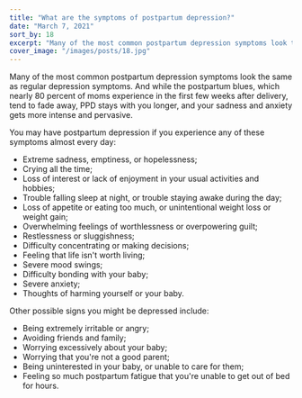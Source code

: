```yaml
---
title: "What are the symptoms of postpartum depression?"
date: "March 7, 2021"
sort_by: 18
excerpt: "Many of the most common postpartum depression symptoms look the same as regular depression symptoms."
cover_image: "/images/posts/18.jpg"
---
```


Many of the most common postpartum depression symptoms look the same as regular depression symptoms. And while the postpartum blues, which nearly 80 percent of moms experience in the first few weeks after delivery, tend to fade away, PPD stays with you longer, and your sadness and anxiety gets more intense and pervasive.

You may have postpartum depression if you experience any of these symptoms almost every day:

- Extreme sadness, emptiness, or hopelessness;
- Crying all the time;
- Loss of interest or lack of enjoyment in your usual activities and hobbies;
- Trouble falling sleep at night, or trouble staying awake during the day;
- Loss of appetite or eating too much, or unintentional weight loss or weight gain;
- Overwhelming feelings of worthlessness or overpowering guilt;
- Restlessness or sluggishness;
- Difficulty concentrating or making decisions;
- Feeling that life isn't worth living;
- Severe mood swings;
- Difficulty bonding with your baby;
- Severe anxiety;
- Thoughts of harming yourself or your baby.

Other possible signs you might be depressed include:

- Being extremely irritable or angry;
- Avoiding friends and family;
- Worrying excessively about your baby;
- Worrying that you're not a good parent;
- Being uninterested in your baby, or unable to care for them;
- Feeling so much postpartum fatigue that you're unable to get out of bed for hours.
